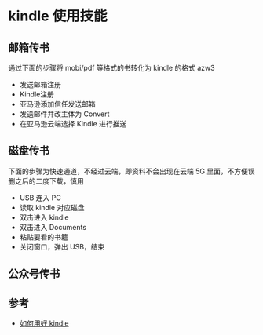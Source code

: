 # kindle 使用技能

## 邮箱传书

通过下面的步骤将 mobi/pdf 等格式的书转化为 kindle 的格式 azw3

- 发送邮箱注册
- Kindle注册
- 亚马逊添加信任发送邮箱
- 发送邮件并改主体为 Convert
- 在亚马逊云端选择 Kindle 进行推送

## 磁盘传书

下面的步骤为快速通道，不经过云端，即资料不会出现在云端 5G 里面，不方便误删之后的二度下载，慎用

- USB 连入 PC
- 读取 kindle 对应磁盘
- 双击进入 kindle
- 双击进入 Documents
- 粘贴要看的书籍
- 关闭窗口，弹出 USB，结束

## 公众号传书

## 参考

- [如何用好 kindle](https://www.zhihu.com/question/21158269)
